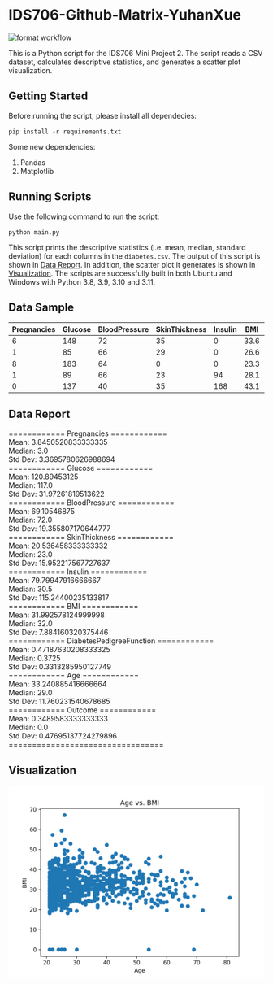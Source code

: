 # IDS706-Github-Matrix-YuhanXue

![format workflow](https://github.com/nogibjj/IDS706-Github-Matrix-YuhanXue/actions/workflows/cicd.yml/badge.svg)

This is a Python script for the IDS706 Mini Project 2. The script reads a CSV dataset, calculates descriptive statistics, and generates a scatter plot visualization.

## Getting Started
Before running the script, please install all dependecies:
```
pip install -r requirements.txt
```
Some new dependencies:
1. Pandas
2. Matplotlib

## Running Scripts
Use the following command to run the script:
```
python main.py
```
This script prints the descriptive statistics (i.e. mean, median, standard deviation) for each columns in the `diabetes.csv`. The output of this script is shown in [Data Report](#data-report). In addition, the scatter plot it generates is shown in [Visualization](#visualization). The scripts are successfully built in both Ubuntu and Windows with Python 3.8, 3.9, 3.10 and 3.11.


## Data Sample
| Pregnancies | Glucose | BloodPressure | SkinThickness | Insulin | BMI | DiabetesPedigreeFunction | Age | Outcome |
| ----------- | ------- | ------------- | ------------- | ------- | --- | ------------------------ | --- | ------- |
| 6           | 148     | 72            | 35            | 0       | 33.6| 0.627                    | 50  | 1       |
| 1           | 85      | 66            | 29            | 0       | 26.6| 0.351                    | 31  | 0       |
| 8           | 183     | 64            | 0             | 0       | 23.3| 0.672                    | 32  | 1       |
| 1           | 89      | 66            | 23            | 94      | 28.1| 0.167                    | 21  | 0       |
| 0           | 137     | 40            | 35            | 168     | 43.1| 0.288                    | 33  | 1       |


## Data Report
============ Pregnancies ============ <br>
Mean: 3.8450520833333335 <br>
Median: 3.0 <br>
Std Dev: 3.3695780626988694 <br>
============ Glucose ============ <br>
Mean: 120.89453125 <br>
Median: 117.0 <br>
Std Dev: 31.97261819513622 <br>
============ BloodPressure ============ <br>
Mean: 69.10546875 <br>
Median: 72.0 <br>
Std Dev: 19.355807170644777 <br>
============ SkinThickness ============ <br>
Mean: 20.536458333333332 <br>
Median: 23.0 <br>
Std Dev: 15.952217567727637 <br>
============ Insulin ============ <br>
Mean: 79.79947916666667 <br>
Median: 30.5 <br>
Std Dev: 115.24400235133817 <br>
============ BMI ============ <br>
Mean: 31.992578124999998 <br>
Median: 32.0 <br>
Std Dev: 7.884160320375446 <br>
============ DiabetesPedigreeFunction ============ <br>
Mean: 0.47187630208333325 <br>
Median: 0.3725 <br>
Std Dev: 0.3313285950127749 <br>
============ Age ============ <br>
Mean: 33.240885416666664 <br>
Median: 29.0 <br>
Std Dev: 11.760231540678685 <br>
============ Outcome ============ <br>
Mean: 0.3489583333333333 <br>
Median: 0.0 <br>
Std Dev: 0.47695137724279896 <br>
\=================================


## Visualization
![alt text](Age_vs_BMI.png "Age vs. BMI")


